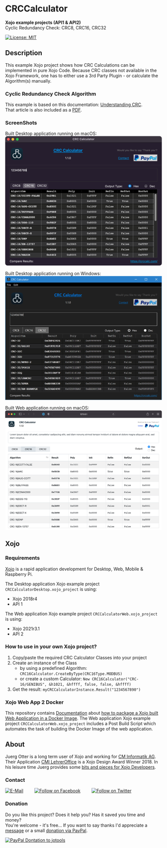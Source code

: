 # CRCCalculator
**Xojo example projects (API1 & API2)**  
Cyclic Redundancy Check: CRC8, CRC16, CRC32

[![License: MIT](https://img.shields.io/badge/License-MIT-green.svg)](LICENSE)

## Description
This example Xojo project shows how CRC Calculations can be implemented in pure Xojo Code.
Because CRC classes not available in the Xojo Framework, one has to either use a 3rd Party Plugin - or calculate the Algorithm(s) manually.

### Cyclic Redundancy Check Algorithm
This example is based on this documentation: [Understanding CRC](http://www.sunshine2k.de/articles/coding/crc/understanding_crc.html).  
That article is also included as a [PDF](./docs/crc/Understanding_CRC.pdf).

### ScreenShots
Built Desktop application running on macOS:  
![ScreenShot: CRC16CalculatorDesktop](screenshots/CRC16Calculator.png?raw=true)

Built Desktop application running on Windows:  
![ScreenShot: CRC16CalculatorDesktop](screenshots/CRC32Calculator.png?raw=true)

Built Web application running on macOS:  
![ScreenShot: CRC16CalculatorWeb](screenshots/CRCCalculatorWeb.png?raw=true)

## Xojo
### Requirements
[Xojo](https://www.xojo.com/) is a rapid application development for Desktop, Web, Mobile & Raspberry Pi.  

The Desktop application Xojo example project ```CRCCalculatorDesktop.xojo_project``` is using:
- Xojo 2018r4
- API 1

The Web application Xojo example project ```CRCCalculatorWeb.xojo_project``` is using:
- Xojo 2021r3.1
- API 2

### How to use in your own Xojo project?
1. Copy/paste the required CRC Calculator Classes into your project
2. Create an instance of the Class
   - by using a predefined Algorithm: ```CRC16Calculator.CreateByType(CRC16Type.MODBUS)```
   - or create a custom Calculator: ```New CRC16Calculator("CRC-16/GENIBUS", &h1021, &hffff, false, false, &hffff)```
3. Get the result: ```myCRCCalculatorInstance.Result("1234567890")```

### Xojo Web App 2 Docker <a name="xojo2docker"></a>
This repository contains [Documentation](docs/xojo2docker/Xojo2Docker.pdf) about [how to package a Xojo built Web Application in a Docker Image](docs/xojo2docker/Xojo2Docker.pdf). The Web application Xojo example project ```CRCCalculatorWeb.xojo_project``` includes a Post Build Script which automates the task of building the Docker Image of the web application.

## About
Juerg Otter is a long term user of Xojo and working for [CM Informatik AG](https://cmiag.ch/). Their Application [CMI LehrerOffice](https://cmi-bildung.ch/) is a Xojo Design Award Winner 2018. In his leisure time Juerg provides some [bits and pieces for Xojo Developers](https://www.jo-tools.ch/).

### Contact
[![E-Mail](https://img.shields.io/static/v1?style=social&label=E-Mail&message=xojo@jo-tools.ch)](mailto:xojo@jo-tools.ch)
&emsp;&emsp;
[![Follow on Facebook](https://img.shields.io/static/v1?style=social&logo=facebook&label=Facebook&message=juerg.otter)](https://www.facebook.com/juerg.otter)
&emsp;&emsp;
[![Follow on Twitter](https://img.shields.io/twitter/follow/juergotter?style=social)](https://twitter.com/juergotter)

### Donation
Do you like this project? Does it help you? Has it saved you time and money?  
You're welcome - it's free... If you want to say thanks I'd appreciate a [message](mailto:xojo@jo-tools.ch) or a small [donation via PayPal](https://paypal.me/jotools).  

[![PayPal Dontation to jotools](https://img.shields.io/static/v1?style=social&logo=paypal&label=PayPal&message=jotools)](https://paypal.me/jotools)
